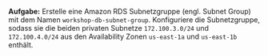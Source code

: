 **Aufgabe:**
Erstelle eine Amazon RDS Subnetzgruppe (engl. Subnet Group) mit dem Namen ``workshop-db-subnet-group``. Konfiguriere die Subnetzgruppe, sodass sie die beiden privaten Subnetze ``172.100.3.0/24`` und ``172.100.4.0/24`` aus den Availability Zonen ``us-east-1a`` und ``us-east-1b`` enthält.